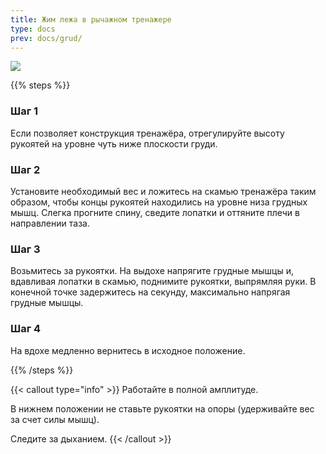 ```yaml
---
title: Жим лежа в рычажном тренажере
type: docs
prev: docs/grud/
---
```

![](https://github.com/user-attachments/assets/ea908cf2-35cf-4824-97c3-16bd94e1e7f4)


{{% steps %}}

### Шаг 1
Если позволяет конструкция тренажёра, отрегулируйте высоту рукоятей на уровне чуть ниже плоскости груди.

### Шаг 2
Установите необходимый вес и ложитесь на скамью тренажёра таким образом, чтобы концы рукоятей находились на уровне низа грудных мышц. Слегка прогните спину, сведите лопатки и оттяните плечи в направлении таза.

### Шаг 3
Возьмитесь за рукоятки. На выдохе напрягите грудные мышцы и, вдавливая лопатки в скамью, поднимите рукоятки, выпрямляя руки. В конечной точке задержитесь на секунду, максимально напрягая грудные мышцы.

### Шаг 4
На вдохе медленно вернитесь в исходное положение.


{{% /steps %}}

{{< callout type="info" >}}
Работайте в полной амплитуде.

﻿﻿В нижнем положении не ставьте рукоятки на опоры (удерживайте вес за счет силы мышц).

﻿﻿Следите за дыханием.
{{< /callout >}}

